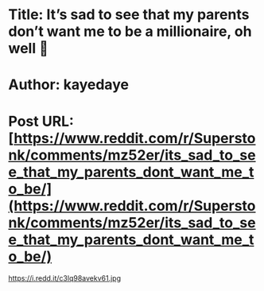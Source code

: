 # Title: It’s sad to see that my parents don’t want me to be a millionaire, oh well 🦧
# Author: kayedaye
# Post URL: [https://www.reddit.com/r/Superstonk/comments/mz52er/its_sad_to_see_that_my_parents_dont_want_me_to_be/](https://www.reddit.com/r/Superstonk/comments/mz52er/its_sad_to_see_that_my_parents_dont_want_me_to_be/)


https://i.redd.it/c3lq98avekv61.jpg